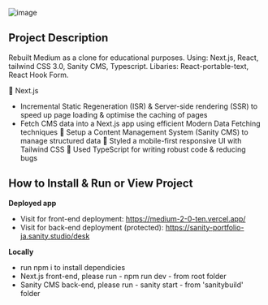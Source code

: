 ![image](https://user-images.githubusercontent.com/90621208/151325852-b714a69e-14ac-4110-b14f-9807246e9007.png)

## Project Description
Rebuilt Medium as a clone for educational purposes. Using: Next.js, React, tailwind CSS 3.0, Sanity CMS, Typescript. Libaries: React-portable-text, React Hook Form.

🔸️  Next.js 
- Incremental Static Regeneration (ISR) & Server-side rendering (SSR)  to speed up page loading & optimise the caching of pages
- Fetch CMS data into a Next.js app using efficient Modern Data Fetching techniques
🔸️ Setup a Content Management System (Sanity CMS) to manage structured data
🔸️ Styled a mobile-first responsive UI with Tailwind CSS
🔸️ Used TypeScript for writing robust code & reducing bugs  

## How to Install & Run or View Project
**Deployed app**
- Visit for front-end deployment: https://medium-2-0-ten.vercel.app/
- Visit for back-end deployment (protected): https://sanity-portfolio-ja.sanity.studio/desk

**Locally** 
- run npm i to install dependicies
- Next.js front-end, please run - npm run dev - from root folder
- Sanity CMS back-end, please run - sanity start - from 'sanitybuild' folder 
